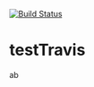 [![Build Status](https://travis-ci.org/adritest/testTravis.svg?branch=master)](https://travis-ci.org/adritest/testTravis)
# testTravis
ab
